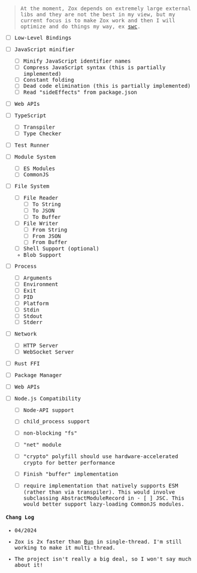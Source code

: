 <samp>


> At the moment, Zox depends on extremely large external libs and they are not the best in my view, but my current focus is to make Zox work and then I will optimize and do things my way, ex [swc](https://swc.rs/).

- [ ] Low-Level Bindings
- [ ] JavaScript minifier
  - [ ] Minify JavaScript identifier names
  - [ ] Compress JavaScript syntax (this is partially implemented)
  - [ ] Constant folding
  - [ ] Dead code elimination (this is partially implemented)
  - [ ] Read "sideEffects" from package.json
- [ ] Web APIs
- [ ] TypeScript
  - [ ] Transpiler
  - [ ] Type Checker
- [ ] Test Runner
- [ ] Module System
  - [ ] ES Modules
  - [ ] CommonJS
- [ ] File System
  - [ ] File Reader
    - [ ] To String
    - [ ] To JSON
    - [ ] To Buffer
  - [ ] File Writer
    - [ ] From String
    - [ ] From JSON
    - [ ] From Buffer
  - [ ] Shell Support (optional)
  - Blob Support
- [ ] Process
  - [ ] Arguments
  - [ ] Environment
  - [ ] Exit
  - [ ] PID
  - [ ] Platform
  - [ ] Stdin
  - [ ] Stdout
  - [ ] Stderr
- [ ] Network
  - [ ] HTTP Server
  - [ ] WebSocket Server
- [ ] Rust FFI
- [ ] Package Manager
- [ ] Web APIs

- [ ] Node.js Compatibility
  - [ ] Node-API support
  - [ ] child_process support
  - [ ] non-blocking "fs"
  - [ ] "net" module
  - [ ] "crypto" polyfill should use hardware-accelerated crypto for better performance
  - [ ] Finish "buffer" implementation
  - [ ] require implementation that natively supports ESM (rather than via transpiler). This would involve subclassing AbstractModuleRecord in  - [ ] JSC. This would better support lazy-loading CommonJS modules.


#### Chang Log
- 04/2024
 - Zox is 2x faster than [Bun](https://bun.sh/) in single-thread. I'm still working to make it multi-thread.





- The project isn't really a big deal, so I won't say much about it!





